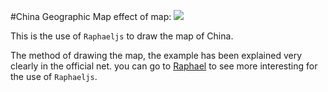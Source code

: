 #China Geographic Map
effect of map: 
![](https://github.com/Lemon23/exercise/raw/master/ChinaMap/effect.jpeg)


This is the use of `Raphaeljs` to draw the map of China.

The method of drawing the map, the example has been explained very clearly in the official net. you can go to [Raphael](http://dmitrybaranovskiy.github.io/raphael/) to see more interesting for the use of `Raphaeljs`.
